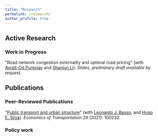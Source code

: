 ```yaml
---
title: "Research"
permalink: /research/
author_profile: true
---
```


<h2 id="active">
Active Research
</h2>

### Work in Progress

"Road network congestion externality and optimal road pricing" (with [Avralt-Od Purevjav][aop] and [Shanjun Li][sl]). *Slides, preliminary draft available by request*.


<h2 id="pubs">
Publications
</h2>

### Peer-Reviewed Publications

"[Public transport and urban structure](https://doi.org/10.1016/j.ecotra.2021.100232)" (with [Leonardo J. Basso][ljb], and [Hugo E. Silva][hes]). *Economics of Transportation* 28 (2021): 100232. <a href="/files/research/transit-urban-structure.pdf"><i class="fas fa-fw fa-file-pdf zoom" aria-hidden="true"></i></a>

### Policy work


[aop]: https://www.avraltodpurevjav.com
[ljb]: http://www.leonardojbasso.cl/index.html
[hes]: https://sites.google.com/site/hugosilvam/
[sl]: http://li.dyson.cornell.edu
